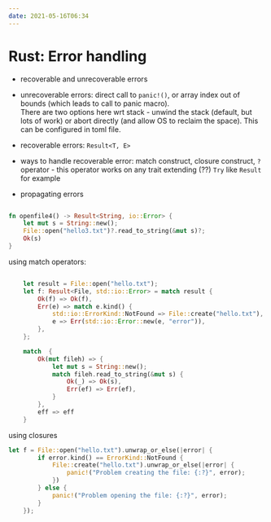 ```yaml
---
date: 2021-05-16T06:34
---
```


# Rust: Error handling

- recoverable and unrecoverable errors
- unrecoverable errors: direct call to `panic!()`, or array index out of bounds (which leads to call to panic macro).  
There are two options here wrt stack - unwind the stack (default, but lots of work) or abort directly (and allow OS to reclaim the space). This can be configured in toml file.

- recoverable errors: `Result<T, E>`
- ways to handle recoverable error: match construct, closure construct, `?` operator - this operator works on any trait extending (??) `Try` like `Result` for example
- propagating errors

```rust

fn openfile4() -> Result<String, io::Error> {
    let mut s = String::new();
    File::open("hello3.txt")?.read_to_string(&mut s)?;
    Ok(s)
}
```

using match operators:

```rust

    let result = File::open("hello.txt");
    let f: Result<File, std::io::Error> = match result {
        Ok(f) => Ok(f),
        Err(e) => match e.kind() {
            std::io::ErrorKind::NotFound => File::create("hello.txt"),
            e => Err(std::io::Error::new(e, "error")),
        },
    };

    match  {
        Ok(mut fileh) => {
            let mut s = String::new();
            match fileh.read_to_string(&mut s) {
                Ok(_) => Ok(s),
                Err(ef) => Err(ef),
            }
        },
        eff => eff
    }
```

using closures

```rust
let f = File::open("hello.txt").unwrap_or_else(|error| {
        if error.kind() == ErrorKind::NotFound {
            File::create("hello.txt").unwrap_or_else(|error| {
                panic!("Problem creating the file: {:?}", error);
            })
        } else {
            panic!("Problem opening the file: {:?}", error);
        }
    });
```
